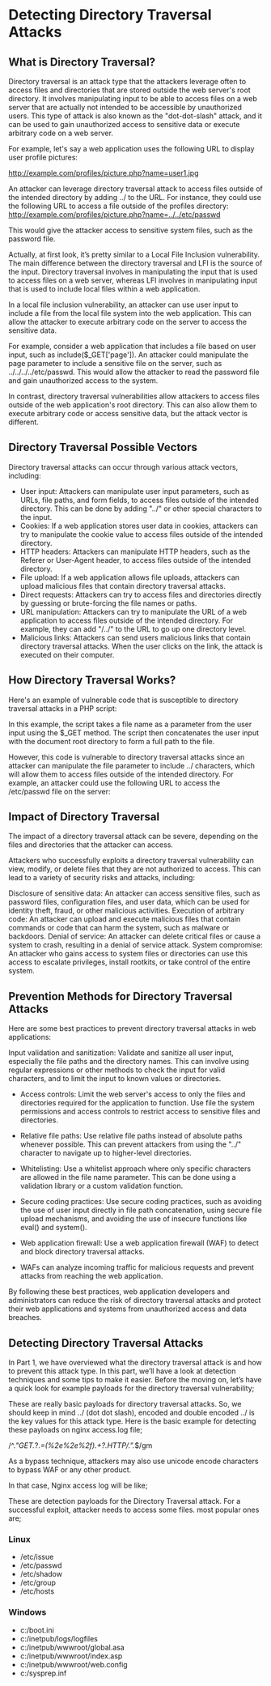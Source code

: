 # Detecting Directory Traversal Attacks


## What is Directory Traversal?
Directory traversal is an attack type that the attackers leverage often to access files and directories that are stored outside the web server's root directory. 
It involves manipulating input to be able to access files on a web server that are actually not intended to be accessible by unauthorized users. 
This type of attack is also known as the "dot-dot-slash" attack, and it can be used to gain unauthorized access to sensitive data or execute arbitrary code on a web server.

For example, let's say a web application uses the following URL to display user profile pictures:

http://example.com/profiles/picture.php?name=user1.jpg

An attacker can leverage directory traversal attack to access files outside of the intended directory by adding ../ to the URL. 
For instance, they could use the following URL to access a file outside of the profiles directory: http://example.com/profiles/picture.php?name=../../etc/passwd

This would give the attacker access to sensitive system files, such as the password file.

Actually, at first look, it’s pretty similar to a Local File Inclusion vulnerability. The main difference between the directory traversal and LFI is the source of the input. 
Directory traversal involves in manipulating the input that is used to access files on a web server, whereas LFI involves in manipulating input that is used to include local files within a web application.

In a local file inclusion vulnerability, an attacker can use user input to include a file from the local file system into the web application. 
This can allow the attacker to execute arbitrary code on the server to access the sensitive data.

For example, consider a web application that includes a file based on user input, such as include($_GET['page']). 
An attacker could manipulate the page parameter to include a sensitive file on the server, such as ../../../../etc/passwd.
This would allow the attacker to read the password file and gain unauthorized access to the system.

In contrast, directory traversal vulnerabilities allow attackers to access files outside of the web application's root directory. 
This can also allow them to execute arbitrary code or access sensitive data, but the attack vector is different.

## Directory Traversal Possible Vectors
Directory traversal attacks can occur through various attack vectors, including:

- User input: Attackers can manipulate user input parameters, such as URLs, file paths, and form fields, to access files outside of the intended directory. This can be done by adding "../" or other special characters to the input.
- Cookies: If a web application stores user data in cookies, attackers can try to manipulate the cookie value to access files outside of the intended directory.
- HTTP headers: Attackers can manipulate HTTP headers, such as the Referer or User-Agent header, to access files outside of the intended directory.
- File upload: If a web application allows file uploads, attackers can upload malicious files that contain directory traversal attacks.
- Direct requests: Attackers can try to access files and directories directly by guessing or brute-forcing the file names or paths.
- URL manipulation: Attackers can try to manipulate the URL of a web application to access files outside of the intended directory. For example, they can add "/../" to the URL to go up one directory level.
- Malicious links: Attackers can send users malicious links that contain directory traversal attacks. When the user clicks on the link, the attack is executed on their computer.


## How Directory Traversal Works?
Here's an example of vulnerable code that is susceptible to directory traversal attacks in a PHP script:

In this example, the script takes a file name as a parameter from the user input using the $_GET method. 
The script then concatenates the user input with the document root directory to form a full path to the file.

However, this code is vulnerable to directory traversal attacks since an attacker can manipulate the file parameter to include ../ characters, which will allow them to access files outside of the intended directory. 
For example, an attacker could use the following URL to access the /etc/passwd file on the server:


## Impact of Directory Traversal
The impact of a directory traversal attack can be severe, depending on the files and directories that the attacker can access.

Attackers who successfully exploits a directory traversal vulnerability can view, modify, or delete files that they are not authorized to access. 
This can lead to a variety of security risks and attacks, including:

Disclosure of sensitive data: An attacker can access sensitive files, such as password files, configuration files, and user data, which can be used for identity theft, fraud, or other malicious activities.
Execution of arbitrary code: An attacker can upload and execute malicious files that contain commands or code that can harm the system, such as malware or backdoors.
Denial of service: An attacker can delete critical files or cause a system to crash, resulting in a denial of service attack.
System compromise: An attacker who gains access to system files or directories can use this access to escalate privileges, install rootkits, or take control of the entire system.

## Prevention Methods for Directory Traversal Attacks
Here are some best practices to prevent directory traversal attacks in web applications:

Input validation and sanitization: Validate and sanitize all user input, especially the file paths and the directory names.
This can involve using regular expressions or other methods to check the input for valid characters, and to limit the input to known values or directories.

- Access controls: Limit the web server's access to only the files and directories required for the application to function.
Use file the system permissions and access controls to restrict access to sensitive files and directories.

- Relative file paths: Use relative file paths instead of absolute paths whenever possible. 
This can prevent attackers from using the "../" character to navigate up to higher-level directories.

- Whitelisting: Use a whitelist approach where only specific characters are allowed in the file name parameter. 
This can be done using a validation library or a custom validation function.

- Secure coding practices: Use secure coding practices, such as avoiding the use of user input directly in file path concatenation, using secure file upload mechanisms, and avoiding the use of insecure functions like eval() and system().

- Web application firewall: Use a web application firewall (WAF) to detect and block directory traversal attacks.
- WAFs can analyze incoming traffic for malicious requests and prevent attacks from reaching the web application.

By following these best practices, web application developers and administrators can reduce the risk of directory traversal attacks and protect their web applications and systems from unauthorized access and data breaches.


## Detecting Directory Traversal Attacks
In Part 1, we have overviewed what the directory traversal attack is and how to prevent this attack type. In this part, we’ll have a look at detection techniques and some tips to make it easier. 
Before the moving on, let’s have a quick look for example payloads for the directory traversal vulnerability;

These are really basic payloads for directory traversal attacks. So, we should keep in mind ../ (dot dot slash), encoded and double encoded ../ is the key values for this attack type. 
Here is the basic example for detecting these payloads on nginx access.log file;

/^.*"GET.*\?.*=(%2e%2e%2f).+?.*HTTP\/.*".*$/gm

As a bypass technique, attackers may also use unicode encode characters to bypass WAF or any other product.


In that case, Nginx access log will be like;

These are detection payloads for the Directory Traversal attack. For a successful exploit, attacker needs to access some files. most popular ones are;



### Linux

- /etc/issue
- /etc/passwd
- /etc/shadow
- /etc/group
- /etc/hosts

### Windows
- c:/boot.ini
- c:/inetpub/logs/logfiles
- c:/inetpub/wwwroot/global.asa
- c:/inetpub/wwwroot/index.asp
- c:/inetpub/wwwroot/web.config
- c:/sysprep.inf

